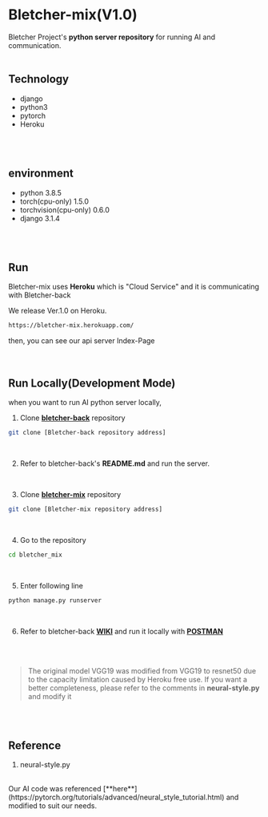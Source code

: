 # Bletcher-mix(V1.0)

Bletcher Project's **python server repository** for running AI and communication.
<br/>
<br/>

## Technology

- django
- python3
- pytorch
- Heroku
<br/>
<br/>

## environment

- python                3.8.5
- torch(cpu-only)       1.5.0
- torchvision(cpu-only) 0.6.0
- django                3.1.4
<br/>
<br/>

## Run

Bletcher-mix uses **Heroku** which is "Cloud Service" and it is communicating with Bletcher-back

We release Ver.1.0 on Heroku.
```bash
https://bletcher-mix.herokuapp.com/
```
then, you can see our api server Index-Page
<br/>
<br/>
<br/>

## Run Locally(Development Mode)

when you want to run AI python server locally, 

1. Clone [**bletcher-back**](https://github.com/Bletcher-Project/bletcher-back) repository
```bash
git clone [Bletcher-back repository address]
```
<br/>

2. Refer to bletcher-back's **README.md** and run the server.
<br/>

3. Clone [**bletcher-mix**](https://github.com/Bletcher-Project/bletcher_mix) repository 
```bash
git clone [Bletcher-mix repository address]
```
<br/>

4. Go to the repository
```bash
cd bletcher_mix
```
<br/>

5. Enter following line
```bash
python manage.py runserver
```
<br/>

6. Refer to bletcher-back [**WIKI**](https://github.com/Bletcher-Project/bletcher-back/wiki) and run it locally with [**POSTMAN**](https://www.postman.com/)
<br/>
<br/>

> The original model VGG19 was modified from VGG19 to resnet50 due to the capacity limitation caused by Heroku free use.
If you want a better completeness, please refer to the comments in **neural-style.py** and modify it
<br/>
<br/>

## Reference
1. neural-style.py
<br/>
Our AI code was referenced [**here**](https://pytorch.org/tutorials/advanced/neural_style_tutorial.html) and modified to suit our needs.







